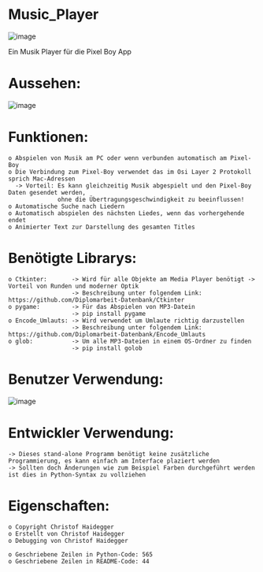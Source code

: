 # Music_Player

![image](https://user-images.githubusercontent.com/87471423/129364714-6f793126-5863-4c54-8387-1377ddbe423d.png)

Ein Musik Player für die Pixel Boy App

# Aussehen:
![image](https://user-images.githubusercontent.com/87471423/129363809-1c27f8c0-359d-4512-b7f8-c54a90f07985.png)

# Funktionen:
    o Abspielen von Musik am PC oder wenn verbunden automatisch am Pixel-Boy
    o Die Verbindung zum Pixel-Boy verwendet das im Osi Layer 2 Protokoll sprich Mac-Adressen
      -> Vorteil: Es kann gleichzeitig Musik abgespielt und den Pixel-Boy Daten gesendet werden,
                  ohne die Übertragungsgeschwindigkeit zu beeinflussen!
    o Automatische Suche nach Liedern
    o Automatisch abspielen des nächsten Liedes, wenn das vorhergehende endet
    o Animierter Text zur Darstellung des gesamten Titles

# Benötigte Librarys:
    o Ctkinter:       -> Wird für alle Objekte am Media Player benötigt -> Vorteil von Runden und moderner Optik
                      -> Beschreibung unter folgendem Link: https://github.com/Diplomarbeit-Datenbank/Ctkinter
    o pygame:         -> Für das Abspielen von MP3-Datein
                      -> pip install pygame
    o Encode_Umlauts: -> Wird verwendet um Umlaute richtig darzustellen
                      -> Beschreibung unter folgendem Link: https://github.com/Diplomarbeit-Datenbank/Encode_Umlauts
    o glob:           -> Um alle MP3-Dateien in einem OS-Ordner zu finden
                      -> pip install golob
                 

# Benutzer Verwendung:
![image](https://user-images.githubusercontent.com/87471423/129366157-3b8510a1-013c-4314-a305-7d9ad0fbe20f.png)

# Entwickler Verwendung:
    -> Dieses stand-alone Programm benötigt keine zusätzliche Programmierung, es kann einfach am Interface plaziert werden
    -> Sollten doch Änderungen wie zum Beispiel Farben durchgeführt werden ist dies in Python-Syntax zu vollziehen

# Eigenschaften:
    o Copyright Christof Haidegger 
    o Erstellt von Christof Haidegger
    o Debugging von Christof Haidegger
    
    o Geschriebene Zeilen in Python-Code: 565
    o Geschriebene Zeilen in README-Code: 44
